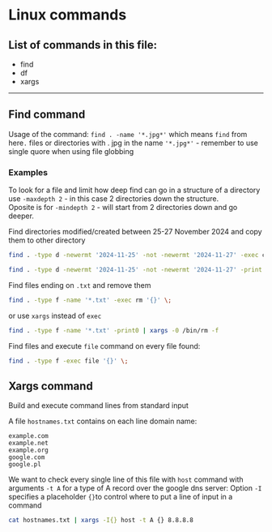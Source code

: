 # Linux commands

## List of commands in this file:

- find
- df
- xargs

------

## Find command

Usage of the command: `find . -name '*.jpg*'` which means `find` from here`.` files or directories with . jpg in the name `'*.jpg*'` - remember to use single quore when using file globbing

### Examples

To look for a file and limit how deep find can go in a structure of a directory use `-maxdepth 2` - in this case 2 directories down the structure.  
Oposite is for `-mindepth 2`  - will start from 2 directories down and go deeper.

Find directories modified/created between 25-27 November 2024 and copy them to other directory  

```sh
find . -type d -newermt '2024-11-25' -not -newermt '2024-11-27' -exec cp -rp '{}' /tmp/eff_copy/ \;

find . -type d -newermt '2024-11-25' -not -newermt '2024-11-27' -print
```

Find files ending on `.txt` and remove them

```sh
find . -type f -name '*.txt' -exec rm '{}' \;
```
or use `xargs` instead of `exec`
```sh
find . -type f -name '*.txt' -print0 | xargs -0 /bin/rm -f
```
Find files and execute `file` command on every file found:
```sh
find . -type f -exec file '{}' \;
```

## Xargs command

Build and execute command lines from standard input

A file `hostnames.txt` contains on each line domain name:  
```
example.com
example.net
example.org
google.com
google.pl
```
We want to check every single line of this file with `host` command with arguments `-t A` for a type of A record over the google dns server:
Option `-I` specifies a placeholder `{}`to control where to put a line of input in a command  
```sh
cat hostnames.txt | xargs -I{} host -t A {} 8.8.8.8
```

